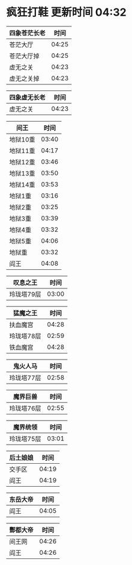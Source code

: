 # 疯狂打鞋 更新时间 04:32

| 四象苍茫长老   | 时间    |
|--------|-------|
| 苍茫大厅 | 04:25 |
| 苍茫大厅掉 | 04:25 |
| 虚无之关 | 04:23 |
| 虚无之关掉 | 04:23 |

| 四象虚无长老   | 时间    |
|--------|-------|
| 虚无之关 | 04:23 |

| 间王   | 时间    |
|--------|-------|
| 地狱10重 | 03:40 |
| 地狱11重 | 04:17 |
| 地狱12重 | 03:46 |
| 地狱13重 | 03:50 |
| 地狱14重 | 03:53 |
| 地狱1重 | 03:16 |
| 地狱2重 | 03:25 |
| 地狱3重 | 03:39 |
| 地狱4重 | 03:32 |
| 地狱5重 | 04:06 |
| 地狱重 | 03:32 |
| 阎王 | 04:08 |

| 叹息之王   | 时间    |
|--------|-------|
| 玲珑塔79层 | 03:00 |

| 猛魔之王   | 时间    |
|--------|-------|
| 扶血魔宫 | 04:28 |
| 玲珑塔78层 | 02:59 |
| 铁血魔宫 | 04:28 |

| 鬼火人马   | 时间    |
|--------|-------|
| 玲珑塔77层 | 02:58 |

| 魔界巨兽   | 时间    |
|--------|-------|
| 玲珑塔76层 | 02:55 |

| 魔界统领   | 时间    |
|--------|-------|
| 玲珑塔75层 | 03:01 |

| 后土娘娘   | 时间    |
|--------|-------|
| 交手区 | 04:19 |
| 阎王 | 04:19 |

| 东岳大帝   | 时间    |
|--------|-------|
| 阎王 | 04:05 |

| 酆都大帝   | 时间    |
|--------|-------|
| 间王网 | 04:26 |
| 阎王 | 04:26 |